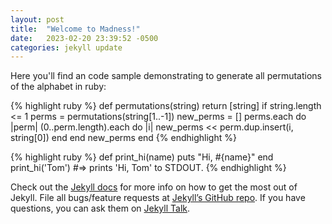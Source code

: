 ```yaml
---
layout: post
title:  "Welcome to Madness!"
date:   2023-02-20 23:39:52 -0500
categories: jekyll update
---
```

Here you'll find an code sample demonstrating to generate all permutations of the alphabet in ruby:

{% highlight ruby %}
def permutations(string)
  return [string] if string.length <= 1
  perms = permutations(string[1..-1])
  new_perms = []
  perms.each do |perm|
    (0..perm.length).each do |i|
      new_perms << perm.dup.insert(i, string[0])
    end
  end
  new_perms
end
{% endhighlight %}


{% highlight ruby %}
def print_hi(name)
  puts "Hi, #{name}"
end
print_hi('Tom')
#=> prints 'Hi, Tom' to STDOUT.
{% endhighlight %}

Check out the [Jekyll docs][jekyll-docs] for more info on how to get the most out of Jekyll. File all bugs/feature requests at [Jekyll’s GitHub repo][jekyll-gh]. If you have questions, you can ask them on [Jekyll Talk][jekyll-talk].

[jekyll-docs]: https://jekyllrb.com/docs/home
[jekyll-gh]:   https://github.com/jekyll/jekyll
[jekyll-talk]: https://talk.jekyllrb.com/
